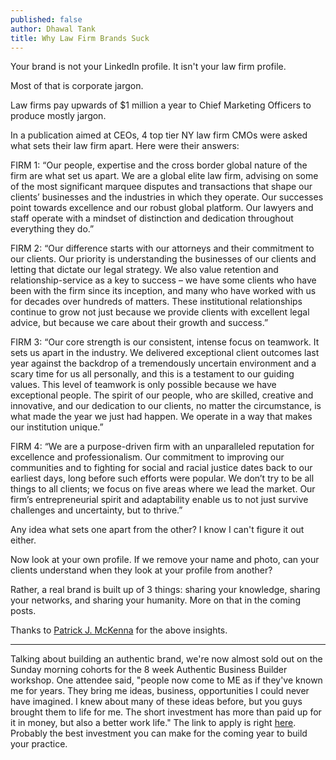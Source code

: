 ```yaml
---
published: false
author: Dhawal Tank
title: Why Law Firm Brands Suck
---
```

Your brand is not your LinkedIn profile. It isn't your law firm profile.

Most of that is corporate jargon.

Law firms pay upwards of $1 million a year to Chief Marketing Officers to produce mostly jargon. 

In a publication aimed at CEOs, 4 top tier NY law firm CMOs were asked what sets their law firm apart. Here were their answers:

FIRM 1: “Our people, expertise and the cross border global nature of the firm are what set us apart. We are a global elite law firm, advising on some of the most significant marquee disputes and transactions that shape our clients’ businesses and the industries in which they operate. Our successes point towards excellence and our robust global platform. Our lawyers and staff operate with a mindset of distinction and dedication throughout everything they do.”

FIRM 2: “Our difference starts with our attorneys and their commitment to our clients. Our priority is understanding the businesses of our clients and letting that dictate our legal strategy. We also value retention and relationship-service as a key to success – we have some clients who have been with the firm since its inception, and many who have worked with us for decades over hundreds of matters. These institutional relationships continue to grow not just because we provide clients with excellent legal advice, but because we care about their growth and success.”

FIRM 3: “Our core strength is our consistent, intense focus on teamwork. It sets us apart in the industry. We delivered exceptional client outcomes last year against the backdrop of a tremendously uncertain environment and a scary time for us all personally, and this is a testament to our guiding values. This level of teamwork is only possible because we have exceptional people. The spirit of our people, who are skilled, creative and innovative, and our dedication to our clients, no matter the circumstance, is what made the year we just had happen. We operate in a way that makes our institution unique.”

FIRM 4: “We are a purpose-driven firm with an unparalleled reputation for excellence and professionalism. Our commitment to improving our communities and to fighting for social and racial justice dates back to our earliest days, long before such efforts were popular. We don’t try to be all things to all clients; we focus on five areas where we lead the market.  Our firm’s entrepreneurial spirit and adaptability enable us to not just survive challenges and uncertainty, but to thrive.”

Any idea what sets one apart from the other? I know I can't figure it out either.

Now look at your own profile. If we remove your name and photo, can your clients understand when they look at your profile from another?

Rather, a real brand is built up of 3 things: sharing your knowledge, sharing your networks, and sharing your humanity. More on that in the coming posts.

Thanks to [Patrick J. McKenna](https://www.linkedin.com/posts/patrickjmckenna_making-a-shockingly-unimpressive-impact-activity-6874697134621495296-M759) for the above insights.

-------

Talking about building an authentic brand, we're now almost sold out on the Sunday morning cohorts for the 8 week Authentic Business Builder workshop. One attendee said, "people now come to ME as if they've known me for years. They bring me ideas, business, opportunities I could never have imagined. I knew about many of these ideas before, but you guys brought them to life for me. The short investment has more than paid up for it in money, but also a better work life." The link to apply is right [here](https://buildyourbook.org/academy/the-authentic-business-builder/). Probably the best investment you can make for the coming year to build your practice.